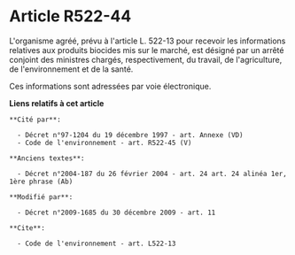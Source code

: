 # Article R522-44

L'organisme agréé, prévu à l'article L. 522-13 pour recevoir les informations relatives aux produits biocides mis sur le
marché, est désigné par un arrêté conjoint des ministres chargés, respectivement, du travail, de l'agriculture, de
l'environnement et de la santé.

Ces informations sont adressées par voie électronique.

**Liens relatifs à cet article**

	**Cité par**:

	  - Décret n°97-1204 du 19 décembre 1997 - art. Annexe (VD)
	  - Code de l'environnement - art. R522-45 (V)

	**Anciens textes**:

	  - Décret n°2004-187 du 26 février 2004 - art. 24 art. 24 alinéa 1er, 1ère phrase (Ab)

	**Modifié par**:

	  - Décret n°2009-1685 du 30 décembre 2009 - art. 11

	**Cite**:

	  - Code de l'environnement - art. L522-13
